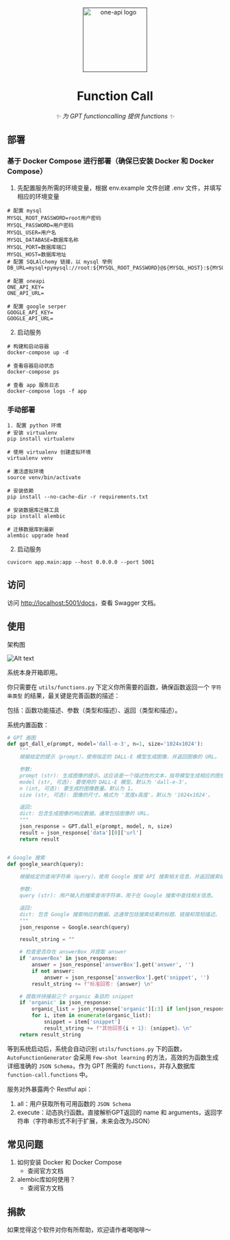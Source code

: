 <p align="center">
  <a href=""><img src="https://ft-dev.oss-cn-shanghai.aliyuncs.com/logo.png" width="150" height="150" alt="one-api logo"></a>
</p>

<div align="center">

# Function Call

_✨ 为 GPT functioncalling 提供 functions ✨_

</div>

## 部署

### 基于 Docker Compose 进行部署（确保已安装 Docker 和 Docker Compose）

1. 先配置服务所需的环境变量，根据 env.example 文件创建 .env 文件，并填写相应的环境变量

```shell
# 配置 mysql
MYSQL_ROOT_PASSWORD=root用户密码
MYSQL_PASSWORD=用户密码
MYSQL_USER=用户名
MYSQL_DATABASE=数据库名称
MYSQL_PORT=数据库端口
MYSQL_HOST=数据库地址
# 配置 SQLAlchemy 链接，以 mysql 举例
DB_URL=mysql+pymysql://root:${MYSQL_ROOT_PASSWORD}@${MYSQL_HOST}:${MYSQL_PORT}/${MYSQL_DATABASE}

# 配置 oneapi
ONE_API_KEY=
ONE_API_URL=

# 配置 google serper 
GOOGLE_API_KEY=
GOOGLE_API_URL=
```

2. 启动服务

```shell
# 构建和启动容器
docker-compose up -d

# 查看容器启动状态
docker-compose ps

# 查看 app 服务日志
docker-compose logs -f app
```

### 手动部署

```shell
1. 配置 python 环境
# 安装 virtualenv
pip install virtualenv

# 使用 virtualenv 创建虚拟环境
virtualenv venv

# 激活虚拟环境
source venv/bin/activate

# 安装依赖
pip install --no-cache-dir -r requirements.txt

# 安装数据库迁移工具
pip install alembic

# 迁移数据库到最新
alembic upgrade head
```

2. 启动服务

```shell
cuvicorn app.main:app --host 0.0.0.0 --port 5001
```

## 访问

访问 [http://localhost:5001/docs](http://localhost:5001/docs)，查看 Swagger 文档。

## 使用

架构图

![Alt text](https://ft-dev.oss-cn-shanghai.aliyuncs.com/WechatIMG150.jpg)

系统本身开箱即用。

你只需要在 `utils/functions.py` 下定义你所需要的函数，确保函数返回一个 `字符串类型` 的结果，最关键是完善函数的描述：

包括：函数功能描述、参数（类型和描述）、返回（类型和描述）。

系统内置函数：

```python
# GPT 画图
def gpt_dall_e(prompt, model='dall-e-3', n=1, size='1024x1024'):
    """
    根据给定的提示（prompt），使用指定的 DALL-E 模型生成图像，并返回图像的 URL。

    参数:
    prompt (str): 生成图像的提示。这应该是一个描述性的文本，指导模型生成相应的图像。
    model (str, 可选): 要使用的 DALL-E 模型。默认为 'dall-e-3'。
    n (int, 可选): 要生成的图像数量。默认为 1。
    size (str, 可选): 图像的尺寸，格式为 '宽度x高度'。默认为 '1024x1024'。

    返回:
    dict: 包含生成图像的响应数据。通常包括图像的 URL。
    """
    json_response = GPT.dall_e(prompt, model, n, size)
    result = json_response['data'][0]['url']
    return result


# Google 搜索
def google_search(query):
    """
    根据给定的查询字符串（query），使用 Google 搜索 API 搜索相关信息，并返回搜索结果。

    参数:
    query (str): 用户输入的搜索查询字符串，用于在 Google 搜索中查找相关信息。

    返回:
    dict: 包含 Google 搜索响应的数据。这通常包括搜索结果的标题、链接和简短描述。
    """
    json_response = Google.search(query)

    result_string = ""

    # 检查是否存在 answerBox 并提取 answer
    if 'answerBox' in json_response:
        answer = json_response['answerBox'].get('answer', '')
        if not answer:
            answer = json_response['answerBox'].get('snippet', '')
        result_string += f"标准回答: {answer} \n"

    # 提取并拼接前三个 organic 条目的 snippet
    if 'organic' in json_response:
        organic_list = json_response['organic'][:3] if len(json_response['organic']) > 3 else json_response['organic']
        for i, item in enumerate(organic_list):
            snippet = item['snippet']
            result_string += f"其他回答{i + 1}: {snippet}。\n"
    return result_string
```

等到系统启动后，系统会自动识别 `utils/functions.py` 下的函数，`AutoFunctionGenerator` 会采用 `Few-shot learning`
的方法，高效的为函数生成详细准确的 `JSON Schema`，作为 GPT 所需的 `functions`，并存入数据库 `function-call.functions` 中。

服务对外暴露两个 Restful api：

1. all：用户获取所有可用函数的 `JSON Schema`
2. execute：动态执行函数。直接解析GPT返回的 name 和 arguments，返回字符串（字符串形式不利于扩展，未来会改为JSON）

## 常见问题

1. 如何安装 Docker 和 Docker Compose
    + 查阅官方文档
2. alembic库如何使用？
    + 查阅官方文档

## 捐款

如果觉得这个软件对你有所帮助，欢迎请作者喝咖啡～
